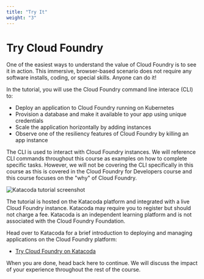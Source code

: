 ```yaml
---
title: "Try It"
weight: "3"
---
```


# Try Cloud Foundry

One of the easiest ways to understand the value of Cloud Foundry is to see it in action. This immersive, browser-based scenario does not require any software installs, coding, or special skills. Anyone can do it!

In the tutorial, you will use the Cloud Foundry command line interace (CLI) to:

- Deploy an application to Cloud Foundry running on Kubernetes
- Provision a database and make it available to your app using unique credentials
- Scale the application horizontally by adding instances
- Observe one of the resiliency features of Cloud Foundry by killing an app instance

The CLI is used to interact with Cloud Foundry instances. We will reference CLI commands throughout this course as examples on how to complete specific tasks. However, we will not be covering the CLI specifically in this course as this is covered in the Cloud Foundry for Developers course and this course focuses on the "why" of Cloud Foundry.

![Katacoda tutorial screenshot](/images/katacoda-tutorial.png)

The tutorial is hosted on the Katacoda platform and integrated with a live Cloud Foundry instance. Katacoda may require you to register but should not charge a fee. Katacoda is an independent learning platform and is not associated with the Cloud Foundry Foundation.

Head over to Katacoda for a brief introduction to deploying and managing applications on the Cloud Foundry platform:

- [Try Cloud Foundry on Katacoda](https://katacoda.com/cloudfoundry-tutorials/scenarios/trycf)

When you are done, head back here to continue. We will discuss the impact of your experience throughout the rest of the course.